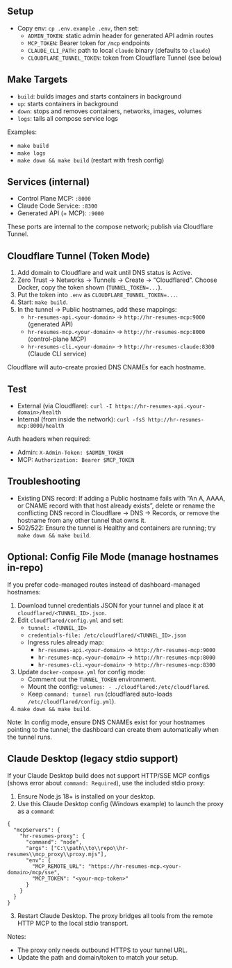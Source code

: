 ## Setup

- Copy env: `cp .env.example .env`, then set:
  - `ADMIN_TOKEN`: static admin header for generated API admin routes
  - `MCP_TOKEN`: Bearer token for `/mcp` endpoints
  - `CLAUDE_CLI_PATH`: path to local `claude` binary (defaults to `claude`)
  - `CLOUDFLARE_TUNNEL_TOKEN`: token from Cloudflare Tunnel (see below)

## Make Targets

- `build`: builds images and starts containers in background
- `up`: starts containers in background
- `down`: stops and removes containers, networks, images, volumes
- `logs`: tails all compose service logs

Examples:
- `make build`
- `make logs`
- `make down && make build` (restart with fresh config)

## Services (internal)

- Control Plane MCP: `:8000`
- Claude Code Service: `:8300`
- Generated API (+ MCP): `:9000`

These ports are internal to the compose network; publish via Cloudflare Tunnel.

## Cloudflare Tunnel (Token Mode)

1) Add domain to Cloudflare and wait until DNS status is Active.
2) Zero Trust → Networks → Tunnels → Create → “Cloudflared”. Choose Docker, copy the token shown (`TUNNEL_TOKEN=...`).
3) Put the token into `.env` as `CLOUDFLARE_TUNNEL_TOKEN=...`.
4) Start: `make build`.
5) In the tunnel → Public hostnames, add these mappings:
   - `hr-resumes-api.<your-domain>` → `http://hr-resumes-mcp:9000`   (generated API)
   - `hr-resumes-mcp.<your-domain>` → `http://hr-resumes-mcp:8000`   (control-plane MCP)
   - `hr-resumes-cli.<your-domain>` → `http://hr-resumes-claude:8300` (Claude CLI service)

Cloudflare will auto-create proxied DNS CNAMEs for each hostname.

## Test

- External (via Cloudflare): `curl -I https://hr-resumes-api.<your-domain>/health`
- Internal (from inside the network): `curl -fsS http://hr-resumes-mcp:8000/health`

Auth headers when required:
- Admin: `X-Admin-Token: $ADMIN_TOKEN`
- MCP: `Authorization: Bearer $MCP_TOKEN`

## Troubleshooting

- Existing DNS record: If adding a Public hostname fails with “An A, AAAA, or CNAME record with that host already exists”, delete or rename the conflicting DNS record in Cloudflare → DNS → Records, or remove the hostname from any other tunnel that owns it.
- 502/522: Ensure the tunnel is Healthy and containers are running; try `make down && make build`.

## Optional: Config File Mode (manage hostnames in-repo)

If you prefer code-managed routes instead of dashboard-managed hostnames:

1) Download tunnel credentials JSON for your tunnel and place it at `cloudflared/<TUNNEL_ID>.json`.
2) Edit `cloudflared/config.yml` and set:
   - `tunnel: <TUNNEL_ID>`
   - `credentials-file: /etc/cloudflared/<TUNNEL_ID>.json`
   - Ingress rules already map:
     - `hr-resumes-api.<your-domain>` → `http://hr-resumes-mcp:9000`
     - `hr-resumes-mcp.<your-domain>` → `http://hr-resumes-mcp:8000`
     - `hr-resumes-cli.<your-domain>` → `http://hr-resumes-mcp:8300`
3) Update `docker-compose.yml` for config mode:
   - Comment out the `TUNNEL_TOKEN` environment.
   - Mount the config: `volumes: - ./cloudflared:/etc/cloudflared`.
   - Keep `command: tunnel run` (cloudflared auto-loads `/etc/cloudflared/config.yml`).
4) `make down && make build`.

Note: In config mode, ensure DNS CNAMEs exist for your hostnames pointing to the tunnel; the dashboard can create them automatically when the tunnel runs.

## Claude Desktop (legacy stdio support)

If your Claude Desktop build does not support HTTP/SSE MCP configs (shows error about `command: Required`), use the included stdio proxy:

1) Ensure Node.js 18+ is installed on your desktop.
2) Use this Claude Desktop config (Windows example) to launch the proxy as a `command`:

```
{
  "mcpServers": {
    "hr-resumes-proxy": {
      "command": "node",
      "args": ["C:\\path\\to\\repo\\hr-resumes\\mcp_proxy\\proxy.mjs"],
      "env": {
        "MCP_REMOTE_URL": "https://hr-resumes-mcp.<your-domain>/mcp/sse",
        "MCP_TOKEN": "<your-mcp-token>"
      }
    }
  }
}
```

3) Restart Claude Desktop. The proxy bridges all tools from the remote HTTP MCP to the local stdio transport.

Notes:
- The proxy only needs outbound HTTPS to your tunnel URL.
- Update the path and domain/token to match your setup.

